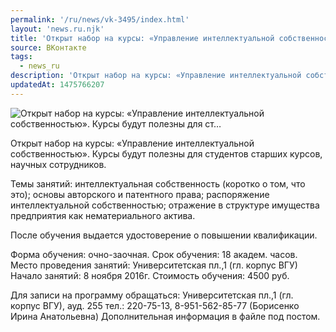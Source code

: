 ```yaml
---
permalink: '/ru/news/vk-3495/index.html'
layout: 'news.ru.njk'
title: 'Открыт набор на курсы: «Управление интеллектуальной собственностью». Курсы будут полезны для ст'
source: ВКонтакте
tags:
  - news_ru
description: 'Открыт набор на курсы: «Управление интеллектуальной собственностью». Курсы будут полезны для ст…'
updatedAt: 1475766207
---
```

![Открыт набор на курсы: «Управление интеллектуальной собственностью». Курсы будут полезны для ст…](https://sun9-51.userapi.com/impf/c637331/v637331501/116a1/qQxubFyhDss.jpg?size=1280x684&quality=96&sign=b5d594735d1b7dbbde55f97c0fc96ac2&c_uniq_tag=Q9gsTgT7H7siCSeniMMtKtBcFdDvmA5kk7MNmsu2hWI&type=album)

Открыт набор на курсы: «Управление интеллектуальной собственностью». Курсы будут полезны для студентов старших курсов, научных сотрудников.

Темы занятий:
интеллектуальная собственность (коротко о том, что это);
основы авторского и патентного права;
распоряжение интеллектуальной собственностью;
отражение в структуре имущества предприятия как нематериального актива.

После обучения выдается удостоверение о повышении квалификации.

Форма обучения: очно-заочная.
Срок обучения: 18 академ. часов.
Место проведения занятий: Университетская пл.,1 (гл. корпус ВГУ)
Начало занятий: 8 ноября 2016г.
Стоимость обучения: 4500 руб.

Для записи на программу обращаться:
Университетская пл.,1 (гл. корпус ВГУ), ауд. 255
тел.: 220-75-13, 8-951-562-85-77 (Борисенко Ирина Анатольевна)
Дополнительная информация в файле под постом.
